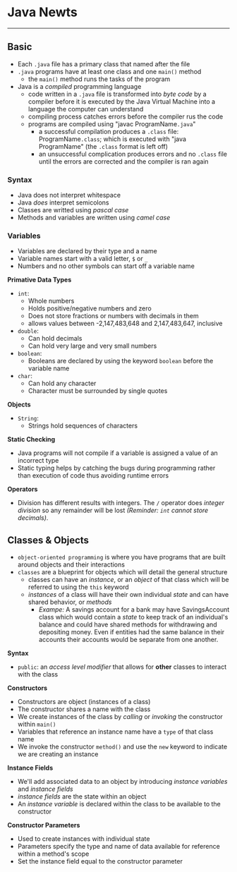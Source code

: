 # Java Newts 
---
## Basic
* Each `.java` file has a primary class that named after the file
* `.java` programs have at least one class and one `main()` method
    * the `main()` method runs the tasks of the program
* Java is a _compiled_ programming language
    * code written in a `.java` file is transformed into _byte code_ by a compiler before it is executed by the Java Virtual Machine into a language the computer can understand
    * compiling process catches errors before the compiler rus the code
    * programs are compiled using "javac ProgramName`.java`"
        * a successful compilation produces a `.class` file: ProgramName`.class`; which is executed with "java ProgramName" (the `.class` format is left off)
        * an unsuccessful complication produces errors and no `.class` file until the errors are corrected and the compiler is ran again

### Syntax
* Java does not interpret whitespace
* Java _does_ interpret semicolons
* Classes are writted using _pascal case_
* Methods and variables are written using _camel case_

### Variables
* Variables are declared by their type and a name
* Variable names start with a valid letter, `$` or `_`
* Numbers and no other symbols can start off a variable name

**Primative Data Types**
* `int`:
    * Whole numbers
    * Holds positive/negative numbers and zero
    * Does not store fractions or numbers with decimals in them
    * allows values between -2,147,483,648 and 2,147,483,647, inclusive
* `double`:
    * Can hold decimals
    * Can hold very large and very small numbers
* `boolean`:
    * Booleans are declared by using the keyword `boolean` before the variable name
* `char`:
    * Can hold any character
    * Character must be surrounded by single quotes

**Objects**
* `String`:
    * Strings hold sequences of characters

**Static Checking**
* Java programs will not compile if a variable is assigned a value of an incorrect type
* Static typing helps by catching the bugs during programming rather than execution of code thus avoiding runtime errors

**Operators**
* Division has different results with integers. The `/` operator does _integer division_ so any remainder will be lost _(Reminder: `int` cannot store decimals)_.

## Classes & Objects
* `object-oriented programming` is where you have programs that are built around objects and their interactions
*  `classes` are a blueprint for objects which will detail the general structure 
    * classes can have an _instance_, or an _object_ of that class which will be referred to using the `this` keyword
    * _instances_ of a class will have their own individual _state_ and can have shared behavior, or _methods_
        * *Exampe:* A savings account for a bank may have SavingsAccount class which would contain a _state_ to keep track of an individual's balance and could have shared methods for withdrawing and depositing money. Even if entities had the same balance in their accounts their accounts would be separate from one another.

**Syntax**
* `public`: an _access level modifier_ that allows for **other** classes to interact with the class

**Constructors**
* Constructors are object (instances of a class)
* The constructor shares a name with the class
* We create instances of the class by _calling_ or _invoking_ the constructor within `main()`
* Variables that reference an instance name have a `type` of that class name
* We invoke the constructor `method()` and use the `new` keyword to indicate we are creating an instance

**Instance Fields**
* We'll add associated data to an object by introducing _instance variables_ and _instance fields_
* _instance fields_ are the state within an object
* An _instance variable_ is declared within the class to be available to the constructor

**Constructor Parameters**
* Used to create instances with individual state
* Parameters specify the type and name of data available for reference within a method's scope
* Set the instance field equal to the constructor parameter